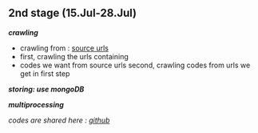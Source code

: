 ﻿2nd stage (15.Jul-28.Jul)
--------------------------

***crawling***

 - crawling from : [source urls][1] 
 - first, crawling the urls containing
 - codes we want from source urls second, crawling codes from urls we
   get in first step

***storing: use mongoDB***

***multiprocessing***

*codes are shared here : [github][2]*


  [1]: https://etherscan.io/accounts/c
  [2]: https://github.com/shenfanyi/solidity_feature_study